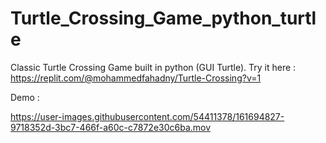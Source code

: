 # Turtle_Crossing_Game_python_turtle
Classic Turtle Crossing Game built in python (GUI Turtle). Try it here : https://replit.com/@mohammedfahadny/Turtle-Crossing?v=1

Demo :



https://user-images.githubusercontent.com/54411378/161694827-9718352d-3bc7-466f-a60c-c7872e30c6ba.mov

